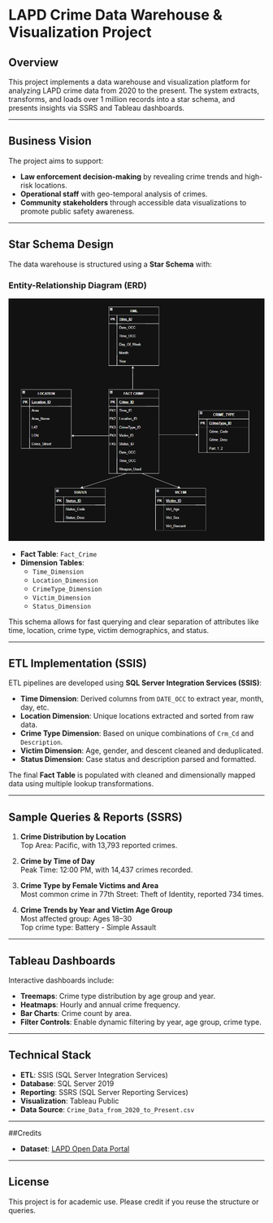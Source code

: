 # LAPD Crime Data Warehouse & Visualization Project

## Overview

This project implements a data warehouse and visualization platform for analyzing LAPD crime data from 2020 to the present. The system extracts, transforms, and loads over 1 million records into a star schema, and presents insights via SSRS and Tableau dashboards.

---

## Business Vision

The project aims to support:

- **Law enforcement decision-making** by revealing crime trends and high-risk locations.
- **Operational staff** with geo-temporal analysis of crimes.
- **Community stakeholders** through accessible data visualizations to promote public safety awareness.

---

## Star Schema Design

The data warehouse is structured using a **Star Schema** with:

### Entity-Relationship Diagram (ERD)

![Star Schema ERD](Crime_Star_Schema_ERD.png)


- **Fact Table**: `Fact_Crime`
- **Dimension Tables**:
  - `Time_Dimension`
  - `Location_Dimension`
  - `CrimeType_Dimension`
  - `Victim_Dimension`
  - `Status_Dimension`

This schema allows for fast querying and clear separation of attributes like time, location, crime type, victim demographics, and status.

---

## ETL Implementation (SSIS)

ETL pipelines are developed using **SQL Server Integration Services (SSIS)**:

- **Time Dimension**: Derived columns from `DATE_OCC` to extract year, month, day, etc.
- **Location Dimension**: Unique locations extracted and sorted from raw data.
- **Crime Type Dimension**: Based on unique combinations of `Crm_Cd` and `Description`.
- **Victim Dimension**: Age, gender, and descent cleaned and deduplicated.
- **Status Dimension**: Case status and description parsed and formatted.

The final **Fact Table** is populated with cleaned and dimensionally mapped data using multiple lookup transformations.

---

## Sample Queries & Reports (SSRS)

1. **Crime Distribution by Location**  
Top Area: Pacific, with 13,793 reported crimes.

2. **Crime by Time of Day**  
Peak Time: 12:00 PM, with 14,437 crimes recorded.

3. **Crime Type by Female Victims and Area**  
Most common crime in 77th Street: Theft of Identity, reported 734 times.

4. **Crime Trends by Year and Victim Age Group**  
Most affected group: Ages 18–30  
Top crime type: Battery - Simple Assault



---

## Tableau Dashboards

Interactive dashboards include:

- **Treemaps**: Crime type distribution by age group and year.
- **Heatmaps**: Hourly and annual crime frequency.
- **Bar Charts**: Crime count by area.
- **Filter Controls**: Enable dynamic filtering by year, age group, crime type.

---

## Technical Stack

- **ETL**: SSIS (SQL Server Integration Services)
- **Database**: SQL Server 2019
- **Reporting**: SSRS (SQL Server Reporting Services)
- **Visualization**: Tableau Public
- **Data Source**: `Crime_Data_from_2020_to_Present.csv`

---

##Credits

- **Dataset**: [LAPD Open Data Portal](https://data.lacity.org/)

---

## License

This project is for academic use. Please credit if you reuse the structure or queries.
